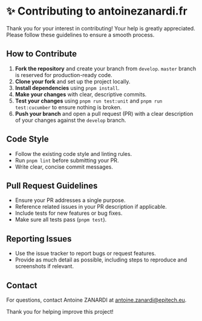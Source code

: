 # ✨ Contributing to antoinezanardi.fr

Thank you for your interest in contributing! Your help is greatly appreciated. Please follow these guidelines to ensure a smooth process.

## How to Contribute

1. **Fork the repository** and create your branch from `develop`. `master` branch is reserved for production-ready code.
2. **Clone your fork** and set up the project locally.
3. **Install dependencies** using `pnpm install`.
4. **Make your changes** with clear, descriptive commits.
5. **Test your changes** using `pnpm run test:unit` and `pnpm run test:cucumber` to ensure nothing is broken.
6. **Push your branch** and open a pull request (PR) with a clear description of your changes against the `develop` branch.

## Code Style

- Follow the existing code style and linting rules.
- Run `pnpm lint` before submitting your PR.
- Write clear, concise commit messages.

## Pull Request Guidelines

- Ensure your PR addresses a single purpose.
- Reference related issues in your PR description if applicable.
- Include tests for new features or bug fixes.
- Make sure all tests pass (`pnpm test`).

## Reporting Issues

- Use the issue tracker to report bugs or request features.
- Provide as much detail as possible, including steps to reproduce and screenshots if relevant.

## Contact

For questions, contact Antoine ZANARDI at [antoine.zanardi@epitech.eu](mailto:antoine.zanardi@epitech.eu).

Thank you for helping improve this project!